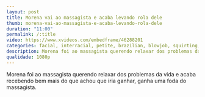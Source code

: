 ```yaml
---
layout: post
title: Morena vai ao massagista e acaba levando rola dele
thumb: morena-vai-ao-massagista-e-acaba-levando-rola-dele
duration: "11:00"
permalink: /:title
video: https://www.xvideos.com/embedframe/46288201
categories: facial, interracial, petite, brazilian, blowjob, squirting, squirt, ebony, cowgirl, 69, massage, private, reverse-cowgirl, dirty-talk, doggy-style, small-tits, boy-girl, natural-tits, sucking-dick, luna-corazon
description: Morena foi ao massagista querendo relaxar dos problemas da vida e acaba recebendo bem mais do que achou que iria ganhar, ganha uma foda do massagista.
qualidade: 1080p
---
```

Morena foi ao massagista querendo relaxar dos problemas da vida e acaba recebendo bem mais do que achou que iria ganhar, ganha uma foda do massagista.